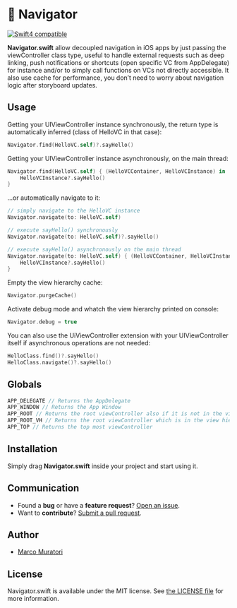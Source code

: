 # 🚣 Navigator

[![Swift4 compatible][Swift4Badge]][Swift4Link]

**Navigator.swift** allow decoupled navigation in iOS apps by just passing the viewController class type, 
useful to handle external requests such as deep linking, push notifications or shortcuts 
(open specific VC from AppDelegate) for instance and/or to simply call functions on VCs not directly accessible. 
It also use cache for performance, you don’t need to worry about navigation logic after storyboard updates. 

## Usage

Getting your UIViewController instance synchronously, the return type is automatically inferred (class of HelloVC in that case):
```swift
Navigator.find(HelloVC.self)?.sayHello()
```

Getting your UIViewController instance asynchronously, on the main thread:
```swift
Navigator.find(HelloVC.self) { (HelloVCContainer, HelloVCInstance) in
    HelloVCInstance?.sayHello()
}
```

...or automatically navigate to it:
```swift
// simply navigate to the HelloVC instance
Navigator.navigate(to: HelloVC.self)

// execute sayHello() synchronously
Navigator.navigate(to: HelloVC.self)?.sayHello()

// execute sayHello() asynchronously on the main thread
Navigator.navigate(to: HelloVC.self) { (HelloVCContainer, HelloVCInstance) in
    HelloVCInstance?.sayHello()
}
```

Empty the view hierarchy cache:
```swift
Navigator.purgeCache()
```

Activate debug mode and whatch the view hierarchy printed on console:
```swift
Navigator.debug = true
```

You can also use the UiViewController extension with your UIViewController itself 
if asynchronous operations are not needed:
```swift
HelloClass.find()?.sayHello()
HelloClass.navigate()?.sayHello()
```

## Globals
```swift
APP_DELEGATE // Returns the AppDelegate
APP_WINDOW // Returns the App Window
APP_ROOT // Returns the root viewController also if it is not in the view hierarchy
APP_ROOT_VH // Returns the root viewController which is in the view hierarchy
APP_TOP // Returns the top most viewController
```

## Installation

Simply drag **Navigator.swift** inside your project and start using it.

## Communication

- Found a **bug** or have a **feature request**? [Open an issue][].
- Want to **contribute**? [Submit a pull request][].

[Read the contributing guidelines]: ./CONTRIBUTING.md#contributing
[Ask on Stack Overflow]: http://stackoverflow.com/questions/tagged/Navigator
[Open an issue]: https://github.com/oblq/Navigator/issues/new
[Submit a pull request]: https://github.com/oblq/Navigator/fork


## Author

- [Marco Muratori](mailto:marcomrtr@gmail.com) 

## License

Navigator.swift is available under the MIT license. See [the LICENSE
file](./LICENSE.txt) for more information.


[Swift]: https://swift.org/

[Swift4Badge]: https://img.shields.io/badge/swift-4-orange.svg?style=flat
[Swift4Link]: https://developer.apple.com/swift/
